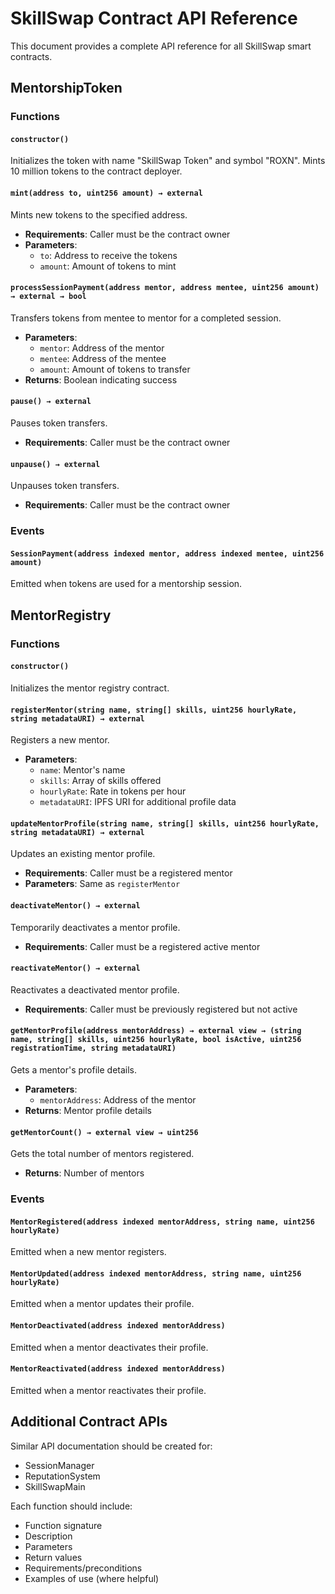 # SkillSwap Contract API Reference

This document provides a complete API reference for all SkillSwap smart contracts.

## MentorshipToken

### Functions

#### `constructor()`
Initializes the token with name "SkillSwap Token" and symbol "ROXN".
Mints 10 million tokens to the contract deployer.

#### `mint(address to, uint256 amount) → external`
Mints new tokens to the specified address.
- **Requirements**: Caller must be the contract owner
- **Parameters**:
  - `to`: Address to receive the tokens
  - `amount`: Amount of tokens to mint

#### `processSessionPayment(address mentor, address mentee, uint256 amount) → external → bool`
Transfers tokens from mentee to mentor for a completed session.
- **Parameters**:
  - `mentor`: Address of the mentor
  - `mentee`: Address of the mentee
  - `amount`: Amount of tokens to transfer
- **Returns**: Boolean indicating success

#### `pause() → external`
Pauses token transfers.
- **Requirements**: Caller must be the contract owner

#### `unpause() → external`
Unpauses token transfers.
- **Requirements**: Caller must be the contract owner

### Events

#### `SessionPayment(address indexed mentor, address indexed mentee, uint256 amount)`
Emitted when tokens are used for a mentorship session.

## MentorRegistry

### Functions

#### `constructor()`
Initializes the mentor registry contract.

#### `registerMentor(string name, string[] skills, uint256 hourlyRate, string metadataURI) → external`
Registers a new mentor.
- **Parameters**:
  - `name`: Mentor's name
  - `skills`: Array of skills offered
  - `hourlyRate`: Rate in tokens per hour
  - `metadataURI`: IPFS URI for additional profile data

#### `updateMentorProfile(string name, string[] skills, uint256 hourlyRate, string metadataURI) → external`
Updates an existing mentor profile.
- **Requirements**: Caller must be a registered mentor
- **Parameters**: Same as `registerMentor`

#### `deactivateMentor() → external`
Temporarily deactivates a mentor profile.
- **Requirements**: Caller must be a registered active mentor

#### `reactivateMentor() → external`
Reactivates a deactivated mentor profile.
- **Requirements**: Caller must be previously registered but not active

#### `getMentorProfile(address mentorAddress) → external view → (string name, string[] skills, uint256 hourlyRate, bool isActive, uint256 registrationTime, string metadataURI)`
Gets a mentor's profile details.
- **Parameters**:
  - `mentorAddress`: Address of the mentor
- **Returns**: Mentor profile details

#### `getMentorCount() → external view → uint256`
Gets the total number of mentors registered.
- **Returns**: Number of mentors

### Events

#### `MentorRegistered(address indexed mentorAddress, string name, uint256 hourlyRate)`
Emitted when a new mentor registers.

#### `MentorUpdated(address indexed mentorAddress, string name, uint256 hourlyRate)`
Emitted when a mentor updates their profile.

#### `MentorDeactivated(address indexed mentorAddress)`
Emitted when a mentor deactivates their profile.

#### `MentorReactivated(address indexed mentorAddress)`
Emitted when a mentor reactivates their profile.

## Additional Contract APIs

Similar API documentation should be created for:
- SessionManager
- ReputationSystem
- SkillSwapMain

Each function should include:
- Function signature
- Description
- Parameters
- Return values
- Requirements/preconditions
- Examples of use (where helpful) 